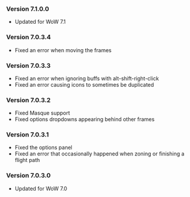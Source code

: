 ### Version 7.1.0.0

* Updated for WoW 7.1

### Version 7.0.3.4

- Fixed an error when moving the frames

### Version 7.0.3.3

- Fixed an error when ignoring buffs with alt-shift-right-click
- Fixed an error causing icons to sometimes be duplicated

### Version 7.0.3.2

- Fixed Masque support
- Fixed options dropdowns appearing behind other frames

### Version 7.0.3.1

- Fixed the options panel
- Fixed an error that occasionally happened when zoning or finishing a flight path

### Version 7.0.3.0

- Updated for WoW 7.0
